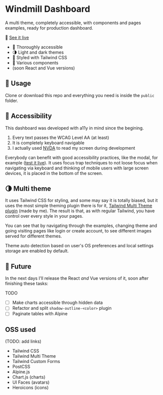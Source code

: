 # Windmill Dashboard

A multi theme, completely accessible, with components and pages examples, ready for production dashboard.

🧪 [See it live](https://tailwind-dashboard.vercel.app/)

- 🦮 Thoroughly accessible
- 🌗 Light and dark themes
- 💅 Styled with Tailwind CSS
- 🧩 Various components
- (soon React and Vue versions)

## 🚀 Usage

Clone or download this repo and everything you need is inside the `public` folder.

## 🦮 Accessibility

This dashboard was developed with a11y in mind since the begining.

1. Every text passes the WCAG Level AA (at least)
2. It is completely keyboard navigable
3. I actually used [NVDA](https://www.nvaccess.org/) to read my screen during development

Everybody can benefit with good accessibility practices, like the modal, for example ([test it live](https://tailwind-dashboard.vercel.app/modals.html)). It uses focus trap techniques to not loose focus when navigating via keyboard and thinking of mobile users with large screen devices, it is placed in the bottom of the screen.

## 🌗 Multi theme

It uses Tailwind CSS for styling, and some may say it is totally biased, but it uses the most simple theming plugin there is for it, [Tailwind Multi Theme plugin](https://github.com/estevanmaito/tailwindcss-multi-theme#tailwind-css-multi-theme) (made by me). The result is that, as with regular Tailwind, you have control over every style in your pages.

You can see that by navigating through the examples, changing theme and going visiting pages like login or create account, to see different images served for different themes.

Theme auto detection based on user's OS preferences and local settings storage are enabled by default.

## 🔮 Future

In the next days I'll release the React _and_ Vue versions of it, soon after finishing these tasks:

TODO

- [ ] Make charts accessible through hidden data
- [ ] Refactor and split `shadow-outline-<color>` plugin
- [ ] Paginate tables with Alpine

## OSS used

(TODO: add links)

- Tailwind CSS
- Tailwind Multi Theme
- Tailwind Custom Forms
- PostCSS
- Alpine.js
- Chart.js (charts)
- UI Faces (avatars)
- Heroicons (icons)
